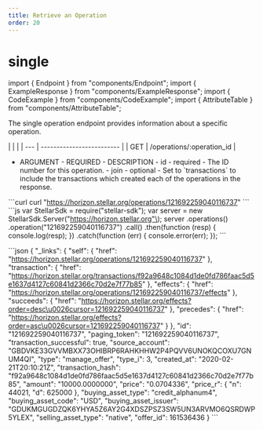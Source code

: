 ```yaml
---
title: Retrieve an Operation
order: 20
---
```


# single

import { Endpoint } from "components/Endpoint"; import { ExampleResponse } from "components/ExampleResponse"; import { CodeExample } from "components/CodeExample"; import { AttributeTable } from "components/AttributeTable";

The single operation endpoint provides information about a specific operation.

 \| \| \| \| --- \| ------------------------- \| \| GET \| /operations/:operation\_id \|

 - ARGUMENT - REQUIRED - DESCRIPTION - id - required - The ID number for this operation. - join - optional - Set to \`transactions\` to include the transactions which created each of the operations in the response.

 \`\`\`curl curl "https://horizon.stellar.org/operations/121692259040116737" \`\`\` \`\`\`js var StellarSdk = require\("stellar-sdk"\); var server = new StellarSdk.Server\("https://horizon.stellar.org"\); server .operations\(\) .operation\("121692259040116737"\) .call\(\) .then\(function \(resp\) { console.log\(resp\); }\) .catch\(function \(err\) { console.error\(err\); }\); \`\`\`

 \`\`\`json { "\_links": { "self": { "href": "https://horizon.stellar.org/operations/121692259040116737" }, "transaction": { "href": "https://horizon.stellar.org/transactions/f92a9648c1084d1de0fd786faac5d5e1637d4127c60841d2366c70d2e7f77b85" }, "effects": { "href": "https://horizon.stellar.org/operations/121692259040116737/effects" }, "succeeds": { "href": "https://horizon.stellar.org/effects?order=desc\u0026cursor=121692259040116737" }, "precedes": { "href": "https://horizon.stellar.org/effects?order=asc\u0026cursor=121692259040116737" } }, "id": "121692259040116737", "paging\_token": "121692259040116737", "transaction\_successful": true, "source\_account": "GBDVKE33GVVMBXX73OHIBRP6RAHKHHW2P4PQVV6UNOKQCOXU7GNUM4QI", "type": "manage\_offer", "type\_i": 3, "created\_at": "2020-02-21T20:10:21Z", "transaction\_hash": "f92a9648c1084d1de0fd786faac5d5e1637d4127c60841d2366c70d2e7f77b85", "amount": "10000.0000000", "price": "0.0704336", "price\_r": { "n": 44021, "d": 625000 }, "buying\_asset\_type": "credit\_alphanum4", "buying\_asset\_code": "USD", "buying\_asset\_issuer": "GDUKMGUGDZQK6YHYA5Z6AY2G4XDSZPSZ3SW5UN3ARVMO6QSRDWP5YLEX", "selling\_asset\_type": "native", "offer\_id": 161536436 } \`\`\`

